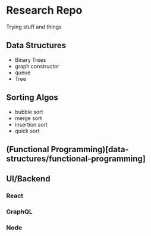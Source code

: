 # Research Repo

Trying stuff and things

## Data Structures

- Binary Trees
- graph constructor
- queue
- Tree

## Sorting Algos

- bubble sort
- merge sort
- insertion sort
- quick sort

## (Functional Programming)[data-structures/functional-programming]

## UI/Backend

### React

### GraphQL

### Node
